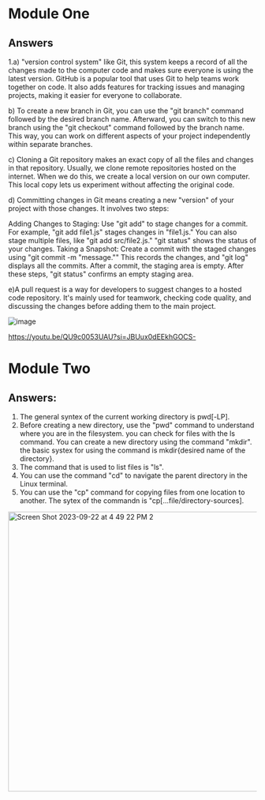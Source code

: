 # <SabaBegum> Module One

## Answers

1.a)  "version control system" like Git, this system keeps a record of all the changes made to the computer code and makes sure everyone is using the latest version.
GitHub is a popular tool that uses Git to help teams work together on code. It also adds features for tracking issues and managing projects, making it easier for everyone to collaborate.

b) To create a new branch in Git, you can use the "git branch" command followed by the desired branch name. Afterward, you can switch to this new branch using the "git checkout" command followed by the branch name. This way, you can work on different aspects of your project independently within separate branches.

c) Cloning a Git repository makes an exact copy of all the files and changes in that repository. Usually, we clone remote repositories hosted on the internet. When we do this, we create a local version on our own computer. This local copy lets us experiment without affecting the original code.

d) Committing changes in Git means creating a new "version" of your project with those changes. It involves two steps:

Adding Changes to Staging: Use "git add" to stage changes for a commit. For example, "git add file1.js" stages changes in "file1.js." You can also stage multiple files, like "git add src/file2.js." "git status" shows the status of your changes.
Taking a Snapshot: Create a commit with the staged changes using "git commit -m "message."" This records the changes, and "git log" displays all the commits. After a commit, the staging area is empty.
After these steps, "git status" confirms an empty staging area.

e)A pull request is a way for developers to suggest changes to a hosted code repository. It's mainly used for teamwork, checking code quality, and discussing the changes before adding them to the main project.

![image](https://github.com/SabaBegum2/-SabaBegum-_Training_Modules/assets/145177924/47f0d65f-76f4-4d6c-837e-ddb759c1e382)

https://youtu.be/QU9c0053UAU?si=JBUux0dEEkhGOCS-





# <Saba Begum> Module Two

## Answers:

1. The general syntex of the current working directory is pwd[-LP].
2. Before creating a new directory, use the "pwd" command to understand where you are in the filesystem. 
you can check for files with the ls command. You can create a new directory using the command "mkdir". the basic systex for using the command is mkdir{desired name of the directory}.
3. The command that is used to list files is "ls". 
4. You can use the command "cd" to navigate the parent directory in the Linux terminal.
5. You can use the "cp" command for copying files from one location to another. The sytex of the commandn is "cp[...file/directory-sources].



<img width="567" alt="Screen Shot 2023-09-22 at 4 49 22 PM 2" src="https://github.com/SabaBegum2/-SabaBegum-_Training_Modules/assets/145177924/6f6df385-2d39-426f-b0c8-d4a3ae96aa2b">
